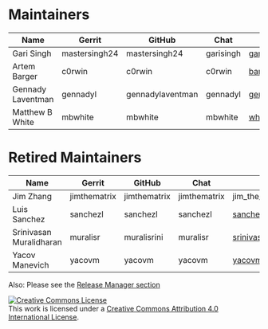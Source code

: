 Maintainers
===========


| Name                      | Gerrit              | GitHub           | Chat        | email                     |
|---------------------------|---------------------|------------------|-------------|---------------------------|
| Gari Singh                | mastersingh24       | mastersingh24    | garisingh   | gari.r.singh@gmail.com    |
| Artem Barger              | c0rwin              | c0rwin           | c0rwin      | bartem@il.ibm.com         |
| Gennady Laventman         | gennadyl            | gennadylaventman | gennadyl    | gennady@il.ibm.com        |
| Matthew B White           | mbwhite             | mbwhite          | mbwhite     | whitemat@uk.ibm.com                 |


Retired Maintainers
===================

| Name                      | Gerrit              | GitHub           | Chat     | email                                     |
|--------------|------------|---------------------|----------------|--------------------------------------------------------|
| Jim Zhang                 | jimthematrix        | jimthematrix     | jimthematrix   | jim\_the\_matrix@hotmail.com        |
| Luis Sanchez              | sanchezl            | sanchezl         | sanchezl       | sanchezl@us.ibm.com                 |
| Srinivasan Muralidharan   | muralisr            | muralisrini      | muralisr       | srinivasan.muralidharan99@gmail.com |
| Yacov Manevich            | yacovm              | yacovm           | yacovm         | yacovm@il.ibm.com                   |


Also: Please see the [Release Manager section](https://github.com/hyperledger/fabric/blob/master/docs/source/MAINTAINERS.rst)

<a rel="license" href="http://creativecommons.org/licenses/by/4.0/"><img alt="Creative Commons License" style="border-width:0" src="https://i.creativecommons.org/l/by/4.0/88x31.png" /></a><br />This work is licensed under a <a rel="license" href="http://creativecommons.org/licenses/by/4.0/">Creative Commons Attribution 4.0 International License</a>.
